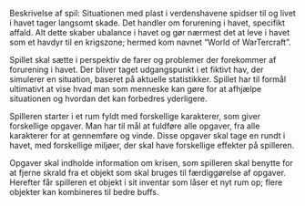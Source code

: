 Beskrivelse af spil: 
Situationen med plast i verdenshavene spidser til og livet i havet tager langsomt skade. Det handler om forurening i havet, specifikt affald. Alt dette skaber ubalance i havet og gør nærmest det at leve i havet som et havdyr til en krigszone; hermed kom navnet “World of WarTercraft”.

Spillet skal sætte i perspektiv de farer og problemer der forekommer af forurening i havet. Der bliver taget udgangspunkt i et fiktivt hav, der simulerer en situation, baseret på aktuelle statistikker. Spillet har til formål ultimativt at vise hvad man som menneske kan gøre for at afhjælpe situationen og hvordan det kan forbedres yderligere.

Spilleren starter i et rum fyldt med forskellige karakterer, som giver forskellige opgaver. Man har til mål at fuldføre alle opgaver, fra alle karakterer for at gennemføre og vinde. Disse opgaver skal tage en rundt i havet, med forskellige miljøer, der skal have forskellige effekter på spilleren.

Opgaver skal indholde information om krisen, som spilleren skal benytte for at fjerne skrald fra et objekt som skal bruges til færdiggørelse af opgaver. Herefter får spilleren et objekt i sit inventar som låser et nyt rum op; flere objekter kan kombineres til bedre buffs.


